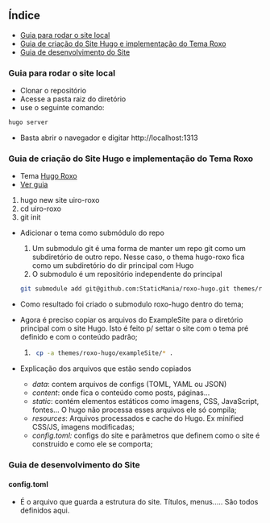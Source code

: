

## Índice
- [Guia para rodar o site local](#Guia-para-rodar-o-site-local)
- [Guia de criação do Site Hugo e implementação do Tema Roxo](#Guia-de-criação-do-Site-Hugo-e-implementação-do-Tema-Roxo)
- [Guia de desenvolvimento do Site](#Guia-de-desenvolvimento-do-Site)


### Guia para rodar o site local 

- Clonar o repositório
- Acesse a pasta raiz do diretório
- use o seguinte comando:
```bash 
hugo server
```
- Basta abrir o navegador e digitar http://localhost:1313
    
### Guia de criação do Site Hugo e implementação do Tema Roxo
- Tema [Hugo Roxo](https://themes.gohugo.io/themes/roxo-hugo/)    
- [Ver guia](https://medium.com/@kiaeisinga/publishing-a-hugo-website-with-the-papermod-theme-to-gitlab-pages-efb9c7ae102e)
1. hugo new site uiro-roxo
2. cd uiro-roxo
3. git init


- Adicionar o tema como submódulo do repo
    1. Um submodulo git é uma forma de manter um repo git como um subdiretório de outro repo. Nesse caso, o thema hugo-roxo fica como um subdiretório do dir principal com Hugo
    2. O submodulo é um repositório independente do principal
    ```bash
    git submodule add git@github.com:StaticMania/roxo-hugo.git themes/roxo-hugo
    ```
- Como resultado foi criado o submodulo roxo-hugo dentro do tema;
- Agora é preciso copiar os arquivos do ExampleSite para o diretório principal com o site Hugo. Isto é feito p/ settar o site com o tema pré definido e com o conteúdo padrão;
    1. ```bash
        cp -a themes/roxo-hugo/exampleSite/* .
        ```

- Explicação dos arquivos que estão sendo copiados
    - *data*: contem arquivos de configs (TOML, YAML ou JSON)
    - *content*: onde fica o conteúdo como posts, páginas...
    - *static*: contém elementos estáticos como imagens, CSS, JavaScript, fontes... O hugo não processa esses arquivos ele só compila;
    - *resources*: Arquivos processados e cache do Hugo. Ex minified CSS/JS, imagens modificadas;
    - *config.toml:* configs do site e parâmetros que definem como o site é construido e como ele se comporta;
 

### Guia de desenvolvimento do Site
#### **config.toml** 
- É o arquivo que guarda a estrutura do site. Títulos, menus..... São todos definidos aqui.
